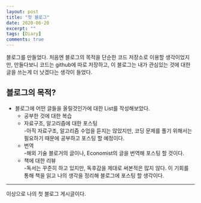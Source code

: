 ```yaml
---
layout: post
title: "첫 블로그"
date: 2020-06-20
excerpt: ""
tags: [Diary]
comments: true
---
```


블로그를 만들었다. 처음엔 블로그의 목적을 단순한 코드 저장소로 이용할 생각이었지만,
만들다보니 코드는 github에 따로 저장하고, 이 블로그는 내가 관심있는 것에 대한 글을
쓰는게 더 낫겠다는 생각이 들었다.

## 블로그의 목적?
- 블로그에 어떤 글들을 올릴것인가에 대한 List를 작성해보았다.
  * 공부한 것에 대한 복습
  * 자료구조, 알고리즘에 대한 포스팅 <br>
      -아직 자료구조, 알고리즘 수업을 듣지는 않았지만, 코딩 문제를 풀기 위해서는 필요하기 때문에 공부하고 포스팅 할 예정이다.
  * 번역 <br>
      -해외 기술 블로거의 글이나, Economist의 글을 번역해 포스팅 할 것이다.
  * 책에 대한 리뷰 <br>
      -독서는 꾸준히 하고 있지만, 독후감을 제대로 써본적은 많지 않다. 이 기회를 통해 책을 읽고 나의 생각을 정리해 블로그에 포스팅 할 생각이다.

---

이상으로 나의 첫 블로그 게시글이다.
